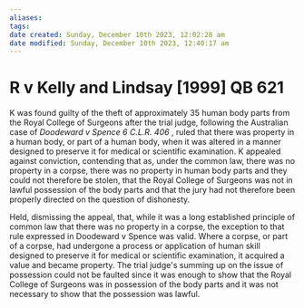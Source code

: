 ```yaml
---
aliases: 
tags: 
date created: Sunday, December 10th 2023, 12:02:28 am
date modified: Sunday, December 10th 2023, 12:40:17 am
---
```


# R v Kelly and Lindsay [1999] QB 621

K was found guilty of the theft of approximately 35 human body parts from the Royal College of Surgeons after the trial judge, following the Australian case of _Doodeward v Spence 6 C.L.R. 406_ , ruled that there was property in a human body, or part of a human body, when it was altered in a manner designed to preserve it for medical or scientific examination. K appealed against conviction, contending that as, under the common law, there was no property in a corpse, there was no property in human body parts and they could not therefore be stolen, that the Royal College of Surgeons was not in lawful possession of the body parts and that the jury had not therefore been properly directed on the question of dishonesty.

Held, dismissing the appeal, that, while it was a long established principle of common law that there was no property in a corpse, the exception to that rule expressed in Doodeward v Spence was valid. Where a corpse, or part of a corpse, had undergone a process or application of human skill designed to preserve it for medical or scientific examination, it acquired a value and became property. The trial judge's summing up on the issue of possession could not be faulted since it was enough to show that the Royal College of Surgeons was in possession of the body parts and it was not necessary to show that the possession was lawful.
